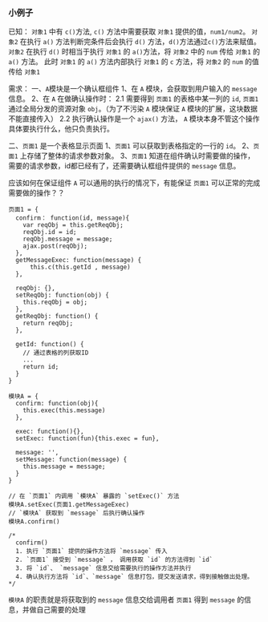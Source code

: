 ### 小例子

已知：
`对象1` 中有 `c()`方法, `c()` 方法中需要获取 `对象1` 提供的值，`num1/num2`。
`对象2` 在执行 `a()` 方法判断完条件后会执行 `d()` 方法，`d()`方法通过`c()`方法来赋值。
`对象2` 在执行 `d()` 时相当于执行 `对象1` 的 `a()`方法，将 `对象2` 中的 `num` 传给 `对象1` 的 `a()` 方法。
此时 `对象1` 的 `a()` 方法内部执行 `对象1` 的 `c` 方法，将 `对象2` 的 `num` 的值传给 `对象1`



需求：
一、`A`模块是一个确认框组件
1、在 `A` 模块，会获取到用户输入的 `message` 信息。
2、在 `A` 在做确认操作时：
  2.1 需要得到 `页面1` 的表格中某一列的 `id`, `页面1` 通过全局分发的资源对象 `obj`。（为了不污染 `A` 模块保证 `A` 模块的扩展，这块数据不能直接传入）
  2.2 执行确认操作是一个 `ajax()` 方法， `A` 模块本身不管这个操作具体要执行什么，他只负责执行。

二、`页面1` 是一个表格显示页面
1、`页面1` 可以获取到表格指定的一行的 `id`。
2、`页面1` 上存储了整体的请求参数对象。
3、`页面1` 知道在组件确认时需要做的操作，需要的请求参数，id都已经有了，还需要确认框组件提供的 `message` 信息。

应该如何在保证组件 `A` 可以通用的执行的情况下，有能保证 `页面1` 可以正常的完成需要做的操作？？

```
页面1 = {  
  confirm： function(id, message){
    var reqObj = this.getReqObj;
    reqObj.id = id;
    reqObj.message = message;
    ajax.post(reqObj);
  }, 
  getMessageExec: function(message) {
      this.c(this.getId , message)
  },
  
  reqObj: {},
  setReqObj: function(obj) {
    this.reqObj = obj;
  },
  getReqObj: function() {
    return reqObj;
  },
  
  getId: function() {
    // 通过表格的列获取ID
    ...
    return id;
  }
}

模块A = {
  confirm: function(obj){
    this.exec(this.message)
  },
    
  exec: function(){},
  setExec: function(fun){this.exec = fun},
  
  message: '',
  setMessage: function(message) {
    this.message = message;
  }
}

// 在 `页面1` 内调用 `模块A` 暴露的 `setExec()` 方法
模块A.setExec(页面1.getMessageExec)
// `模块A` 获取到 `message` 后执行确认操作
模块A.confirm()

/*
  confirm()
  1. 执行 `页面1` 提供的操作方法将 `message` 传入
  2. `页面1` 接受到 `message` ， 调用获取 `id` 的方法得到 `id`
  3. 将 `id`、 `message` 信息交给需要执行的操作方法并执行
  4. 确认执行方法将 `id`、`message` 信息打包，提交发送请求，得到接触做出处理。
*/
```
`模块A` 的职责就是将获取到的 `message` 信息交给调用者
`页面1` 得到 `message` 的信息，并做自己需要的处理
 

  